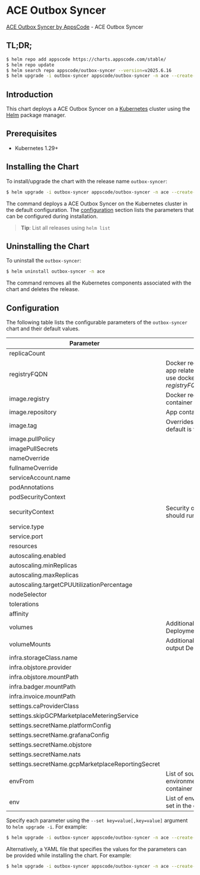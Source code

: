 # ACE Outbox Syncer

[ACE Outbox Syncer by AppsCode](https://github.com/appscode-cloud) - ACE Outbox Syncer

## TL;DR;

```bash
$ helm repo add appscode https://charts.appscode.com/stable/
$ helm repo update
$ helm search repo appscode/outbox-syncer --version=v2025.6.16
$ helm upgrade -i outbox-syncer appscode/outbox-syncer -n ace --create-namespace --version=v2025.6.16
```

## Introduction

This chart deploys a ACE Outbox Syncer on a [Kubernetes](http://kubernetes.io) cluster using the [Helm](https://helm.sh) package manager.

## Prerequisites

- Kubernetes 1.29+

## Installing the Chart

To install/upgrade the chart with the release name `outbox-syncer`:

```bash
$ helm upgrade -i outbox-syncer appscode/outbox-syncer -n ace --create-namespace --version=v2025.6.16
```

The command deploys a ACE Outbox Syncer on the Kubernetes cluster in the default configuration. The [configuration](#configuration) section lists the parameters that can be configured during installation.

> **Tip**: List all releases using `helm list`

## Uninstalling the Chart

To uninstall the `outbox-syncer`:

```bash
$ helm uninstall outbox-syncer -n ace
```

The command removes all the Kubernetes components associated with the chart and deletes the release.

## Configuration

The following table lists the configurable parameters of the `outbox-syncer` chart and their default values.

|                     Parameter                     |                                                             Description                                                              |                                                                                            Default                                                                                             |
|---------------------------------------------------|--------------------------------------------------------------------------------------------------------------------------------------|------------------------------------------------------------------------------------------------------------------------------------------------------------------------------------------------|
| replicaCount                                      |                                                                                                                                      | <code>1</code>                                                                                                                                                                                 |
| registryFQDN                                      | Docker registry fqdn used to pull app related images. Set this to use docker registry hosted at ${registryFQDN}/${registry}/${image} | <code>ghcr.io</code>                                                                                                                                                                           |
| image.registry                                    | Docker registry used to pull app container image                                                                                     | <code>appscode</code>                                                                                                                                                                          |
| image.repository                                  | App container image                                                                                                                  | <code>b3</code>                                                                                                                                                                                |
| image.tag                                         | Overrides the image tag whose default is the chart appVersion.                                                                       | <code>""</code>                                                                                                                                                                                |
| image.pullPolicy                                  |                                                                                                                                      | <code>Always</code>                                                                                                                                                                            |
| imagePullSecrets                                  |                                                                                                                                      | <code>[]</code>                                                                                                                                                                                |
| nameOverride                                      |                                                                                                                                      | <code>""</code>                                                                                                                                                                                |
| fullnameOverride                                  |                                                                                                                                      | <code>""</code>                                                                                                                                                                                |
| serviceAccount.name                               |                                                                                                                                      | <code>""</code>                                                                                                                                                                                |
| podAnnotations                                    |                                                                                                                                      | <code>{}</code>                                                                                                                                                                                |
| podSecurityContext                                |                                                                                                                                      | <code>{}</code>                                                                                                                                                                                |
| securityContext                                   | Security options this container should run with                                                                                      | <code>{"allowPrivilegeEscalation":false,"capabilities":{"drop":["ALL"]},"readOnlyRootFilesystem":true,"runAsNonRoot":true,"runAsUser":65534,"seccompProfile":{"type":"RuntimeDefault"}}</code> |
| service.type                                      |                                                                                                                                      | <code>ClusterIP</code>                                                                                                                                                                         |
| service.port                                      |                                                                                                                                      | <code>80</code>                                                                                                                                                                                |
| resources                                         |                                                                                                                                      | <code>{}</code>                                                                                                                                                                                |
| autoscaling.enabled                               |                                                                                                                                      | <code>false</code>                                                                                                                                                                             |
| autoscaling.minReplicas                           |                                                                                                                                      | <code>1</code>                                                                                                                                                                                 |
| autoscaling.maxReplicas                           |                                                                                                                                      | <code>100</code>                                                                                                                                                                               |
| autoscaling.targetCPUUtilizationPercentage        |                                                                                                                                      | <code>80</code>                                                                                                                                                                                |
| nodeSelector                                      |                                                                                                                                      | <code>{}</code>                                                                                                                                                                                |
| tolerations                                       |                                                                                                                                      | <code>[]</code>                                                                                                                                                                                |
| affinity                                          |                                                                                                                                      | <code>{}</code>                                                                                                                                                                                |
| volumes                                           | Additional volumes on the output Deployment definition.                                                                              | <code>[]</code>                                                                                                                                                                                |
| volumeMounts                                      | Additional volumeMounts on the output Deployment definition.                                                                         | <code>[]</code>                                                                                                                                                                                |
| infra.storageClass.name                           |                                                                                                                                      | <code>"standard"</code>                                                                                                                                                                        |
| infra.objstore.provider                           |                                                                                                                                      | <code>""</code>                                                                                                                                                                                |
| infra.objstore.mountPath                          |                                                                                                                                      | <code>""</code>                                                                                                                                                                                |
| infra.badger.mountPath                            |                                                                                                                                      | <code>/badger</code>                                                                                                                                                                           |
| infra.invoice.mountPath                           |                                                                                                                                      | <code>/billing</code>                                                                                                                                                                          |
| settings.caProviderClass                          |                                                                                                                                      | <code>""</code>                                                                                                                                                                                |
| settings.skipGCPMarketplaceMeteringService        |                                                                                                                                      | <code>true</code>                                                                                                                                                                              |
| settings.secretName.platformConfig                |                                                                                                                                      | <code>""</code>                                                                                                                                                                                |
| settings.secretName.grafanaConfig                 |                                                                                                                                      | <code>""</code>                                                                                                                                                                                |
| settings.secretName.objstore                      |                                                                                                                                      | <code>""</code>                                                                                                                                                                                |
| settings.secretName.nats                          |                                                                                                                                      | <code>""</code>                                                                                                                                                                                |
| settings.secretName.gcpMarketplaceReportingSecret |                                                                                                                                      | <code>""</code>                                                                                                                                                                                |
| envFrom                                           | List of sources to populate environment variables in the container                                                                   | <code>[]</code>                                                                                                                                                                                |
| env                                               | List of environment variables to set in the container                                                                                | <code>[]</code>                                                                                                                                                                                |


Specify each parameter using the `--set key=value[,key=value]` argument to `helm upgrade -i`. For example:

```bash
$ helm upgrade -i outbox-syncer appscode/outbox-syncer -n ace --create-namespace --version=v2025.6.16 --set replicaCount=1
```

Alternatively, a YAML file that specifies the values for the parameters can be provided while
installing the chart. For example:

```bash
$ helm upgrade -i outbox-syncer appscode/outbox-syncer -n ace --create-namespace --version=v2025.6.16 --values values.yaml
```
